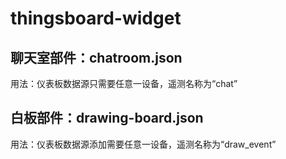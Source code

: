 # thingsboard-widget

## 聊天室部件：chatroom.json
用法：仪表板数据源只需要任意一设备，遥测名称为“chat”

## 白板部件：drawing-board.json
用法：仪表板数据源添加需要任意一设备，遥测名称为“draw_event”

